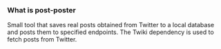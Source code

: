 ### What is post-poster
Small tool that saves real posts obtained from Twitter to a local database and posts them to specified endpoints. The Twiki dependency is used to fetch posts from Twitter.






